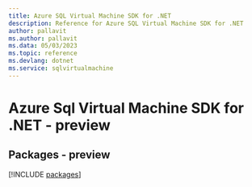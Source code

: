 ```yaml
---
title: Azure SQL Virtual Machine SDK for .NET
description: Reference for Azure SQL Virtual Machine SDK for .NET
author: pallavit
ms.author: pallavit
ms.data: 05/03/2023
ms.topic: reference
ms.devlang: dotnet
ms.service: sqlvirtualmachine
---
```

# Azure Sql Virtual Machine SDK for .NET - preview
## Packages - preview
[!INCLUDE [packages](sql-virtual-machine-index.md)]